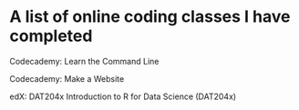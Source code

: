 A list of online coding classes I have completed
===================================
<p>Codecademy: Learn the Command Line</p>
<p>Codecademy: Make a Website</p>
<p>edX: DAT204x Introduction to R for Data Science (DAT204x)<p>

